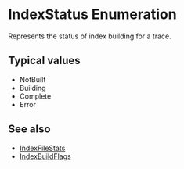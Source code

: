 # IndexStatus Enumeration

Represents the status of index building for a trace.

## Typical values
- NotBuilt
- Building
- Complete
- Error

## See also
- [IndexFileStats](struct-IndexFileStats.md)
- [IndexBuildFlags](enum-IndexBuildFlags.md)
